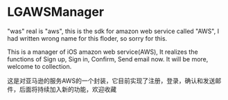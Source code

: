 # LGAWSManager

"was" real is "aws", this is the sdk for amazon web service called "AWS", I had written wrong name for this floder, so sorry for this.


This is a manager of iOS amazon web service(AWS), It realizes the functions of Sign up, Sign in, Confirm, Send email now. It will be more, welcome to collection.

这是对亚马逊的服务AWS的一个封装，它目前实现了注册，登录，确认和发送邮件，后面将持续加入新的功能，欢迎收藏
